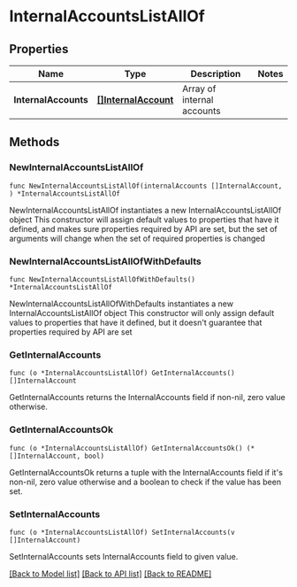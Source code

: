 # InternalAccountsListAllOf

## Properties

Name | Type | Description | Notes
------------ | ------------- | ------------- | -------------
**InternalAccounts** | [**[]InternalAccount**](InternalAccount.md) | Array of internal accounts | 

## Methods

### NewInternalAccountsListAllOf

`func NewInternalAccountsListAllOf(internalAccounts []InternalAccount, ) *InternalAccountsListAllOf`

NewInternalAccountsListAllOf instantiates a new InternalAccountsListAllOf object
This constructor will assign default values to properties that have it defined,
and makes sure properties required by API are set, but the set of arguments
will change when the set of required properties is changed

### NewInternalAccountsListAllOfWithDefaults

`func NewInternalAccountsListAllOfWithDefaults() *InternalAccountsListAllOf`

NewInternalAccountsListAllOfWithDefaults instantiates a new InternalAccountsListAllOf object
This constructor will only assign default values to properties that have it defined,
but it doesn't guarantee that properties required by API are set

### GetInternalAccounts

`func (o *InternalAccountsListAllOf) GetInternalAccounts() []InternalAccount`

GetInternalAccounts returns the InternalAccounts field if non-nil, zero value otherwise.

### GetInternalAccountsOk

`func (o *InternalAccountsListAllOf) GetInternalAccountsOk() (*[]InternalAccount, bool)`

GetInternalAccountsOk returns a tuple with the InternalAccounts field if it's non-nil, zero value otherwise
and a boolean to check if the value has been set.

### SetInternalAccounts

`func (o *InternalAccountsListAllOf) SetInternalAccounts(v []InternalAccount)`

SetInternalAccounts sets InternalAccounts field to given value.



[[Back to Model list]](../README.md#documentation-for-models) [[Back to API list]](../README.md#documentation-for-api-endpoints) [[Back to README]](../README.md)


